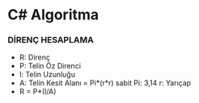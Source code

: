 # C# Algoritma

### DİRENÇ HESAPLAMA

 -  R: Direnç 
 -  P: Telin Öz Direnci
 -  l: Telin Uzunluğu
 -  A: Telin Kesit Alanı = Pi*(r*r) sabit Pi: 3,14 r: Yarıçap
 -  R = P*(l/A) 
           
